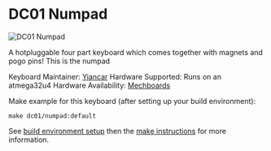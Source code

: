 # DC01 Numpad

![DC01 Numpad](https://i.imgur.com/PTn0sp8.jpg)

A hotpluggable four part keyboard which comes together with magnets and pogo pins! This is the numpad

Keyboard Maintainer: [Yiancar](https://github.com/yiancar)
Hardware Supported: Runs on an atmega32u4
Hardware Availability: [Mechboards](https://mechboards.co.uk/)

Make example for this keyboard (after setting up your build environment):

    make dc01/numpad:default

See [build environment setup](https://docs.qmk.fm/build_environment_setup.html) then the [make instructions](https://docs.qmk.fm/make_instructions.html) for more information.
